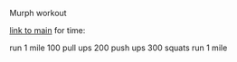 Murph workout


[link to main](main.py)
for time:

run 1 mile
100 pull ups
200 push ups
300 squats
run 1 mile
